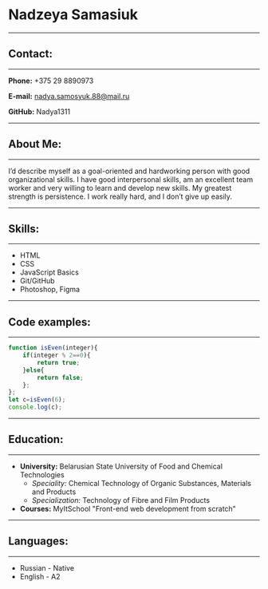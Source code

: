 # Nadzeya Samasiuk
---
## Contact:
---
**Phone:** +375 29 8890973

**E-mail:** nadya.samosyuk.88@mail.ru

**GitHub:** Nadya1311

---
## About Me:
---
I’d describe myself as a goal-oriented and hardworking person with good organizational skills.
I have good interpersonal skills, am an excellent team worker and very willing to learn and develop new skills.
My greatest strength is persistence. I work really hard, and I don’t give up easily.

---
## Skills:
---
* HTML
* CSS
* JavaScript Basics
* Git/GitHub
* Photoshop, Figma
---
## Code examples:
---

```javascript 
function isEven(integer){
    if(integer % 2==0){
        return true;
    }else{
        return false;
    };
};
let c=isEven(6);
console.log(c); 
 ```
 ---
 ## Education:
 ---
 * __University:__ Belarusian State University of Food and Chemical Technologies    
    - _Speciality:_ Chemical Technology of Organic Substances, Materials and Products
    - _Specialization:_ Technology of Fibre and Film Products
* __Courses:__ MyItSchool "Front-end web development from scratch"
---
## Languages:
---
* Russian - Native
* English - A2 


